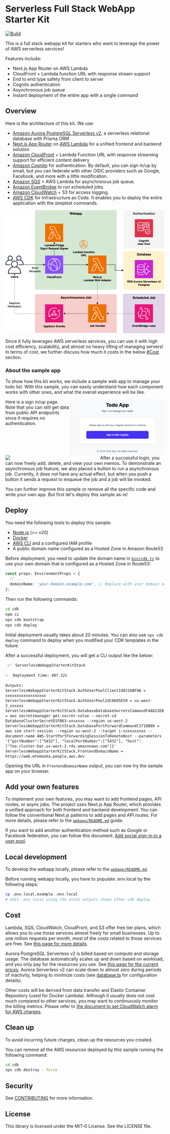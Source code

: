 # Serverless Full Stack WebApp Starter Kit
[![Build](https://github.com/aws-samples/serverless-full-stack-webapp-starter-kit/actions/workflows/build.yml/badge.svg)](https://github.com/aws-samples/serverless-full-stack-webapp-starter-kit/actions/workflows/build.yml)

This is a full stack webapp kit for starters who want to leverage the power of AWS serverless services!

Features include:

* Next.js App Router on AWS Lambda
* CloudFront + Lambda function URL with response stream support
* End to end type safety from client to server
* Cognito authentication
* Asynchronous job queue
* Instant deployment of the entire app with a single command

## Overview
Here is the architecture of this kit. We use:

* [Amazon Aurora PostgreSQL Serverless v2](https://aws.amazon.com/rds/aurora/serverless/), a serverless relational database with Prisma ORM
* [Next.js App Router](https://nextjs.org/docs/app) on [AWS Lambda](https://aws.amazon.com/lambda/) for a unified frontend and backend solution
* [Amazon CloudFront](https://aws.amazon.com/cloudfront/) + Lambda Function URL with response streaming support for efficient content delivery
* [Amazon Cognito](https://aws.amazon.com/cognito/) for authentication. By default, you can sign in/up by email, but you can federate with other OIDC providers such as Google, Facebook, and more with a little modification.
* [Amazon SQS](https://aws.amazon.com/sqs/) + AWS Lambda for asynchronous job queue.
* [Amazon EventBridge](https://aws.amazon.com/eventbridge/) to run scheduled jobs.
* [Amazon CloudWatch](https://aws.amazon.com/cloudwatch/) + S3 for access logging.
* [AWS CDK](https://aws.amazon.com/cdk/) for Infrastructure as Code. It enables you to deploy the entire application with the simplest commands.

![architecture](imgs/architecture.png)

Since it fully leverages AWS serverless services, you can use it with high cost efficiency, scalability, and almost no heavy lifting of managing servers! In terms of cost, we further discuss how much it costs in the below [#Cost](#cost) section.

### About the sample app
To show how this kit works, we include a sample web app to manage your todo list.
With this sample, you can easily understand how each component works with other ones, and what the overall experience will be like.

<img align="right" width="300" src="./imgs/signin.png">
Here is a sign in/up page. Note that you can still get data from public API endpoints since it requires no authentication.
<br clear="right"/>

<img align="left" width="300" src="./imgs/signedin.png">
After a successful login, you can now freely add, delete, and view your own memos.
To demonstrate an asynchronous job feature, we also placed a button to run a asynchronous job. Currently, it does not have any actual effect, but when you push a button it sends a request to enqueue the job and a job will be invoked.

<br clear="left"/>

You can further improve this sample or remove all the specific code and write your own app. But first let's deploy this sample as-is!

## Deploy
You need the following tools to deploy this sample:

* [Node.js](https://nodejs.org/en/download/) (>= v20)
* [Docker](https://docs.docker.com/get-docker/)
* [AWS CLI](https://docs.aws.amazon.com/cli/latest/userguide/getting-started-install.html) and a configured IAM profile
* A public domain name configured as a Hosted Zone in Amazon Route53

Before deployment, you need to update the domain name in [`bin/cdk.ts`](cdk/bin/cdk.ts) to use your own domain that is configured as a Hosted Zone in Route53:

```typescript
const props: EnvironmentProps = {
  // ...
  domainName: 'your-domain.example.com', // Replace with your domain name
};
```

Then run the following commands:

```sh
cd cdk
npm ci
npx cdk bootstrap
npx cdk deploy
```

Initial deployment usually takes about 20 minutes. You can also use `npx cdk deploy` command to deploy when you modified your CDK templates in the future.

After a successful deployment, you will get a CLI output like the below:

```
 ✅  ServerlessWebappStarterKitStack

✨  Deployment time: 407.12s

Outputs:
ServerlessWebappStarterKitStack.AuthUserPoolClientId8216BF9A = xxxxxxxxxxxxxxxxxx
ServerlessWebappStarterKitStack.AuthUserPoolIdC0605E59 = us-west-2_xxxxxx
ServerlessWebappStarterKitStack.DatabaseDatabaseSecretsCommandF4A622EB = aws secretsmanager get-secret-value --secret-id DatabaseClusterSecretD1FB63-xxxxxxx --region us-west-2
ServerlessWebappStarterKitStack.DatabasePortForwardCommandC3718B89 = aws ssm start-session --region us-west-2 --target i-xxxxxxxxxx --document-name AWS-StartPortForwardingSessionToRemoteHost --parameters '{"portNumber":["5432"], "localPortNumber":["5432"], "host": ["foo.cluster-bar.us-west-2.rds.amazonaws.com"]}'
ServerlessWebappStarterKitStack.FrontendDomainName = https://web.mtomooka.people.aws.dev
```

Opening the URL in `FrontendDomainName` output, you can now try the sample app on your browser.

## Add your own features
To implement your own features, you may want to add frontend pages, API routes, or async jobs. The project uses Next.js App Router, which provides a unified approach for both frontend and backend development. You can follow the conventional Next.js patterns to add pages and API routes. For more details, please refer to the [`webapp/README.md`](./webapp/README.md) guide.

If you want to add another authentication method such as Google or Facebook federation, you can follow this document: [Add social sign-in to a user pool](https://docs.aws.amazon.com/cognito/latest/developerguide/cognito-user-pools-configuring-federation-with-social-idp.html).

## Local development
To develop the webapp locally, please refer to the [`webapp/README.md`](./webapp/README.md).

Before running webapp locally, you have to populate .env.local by the following steps:

```sh
cp .env.local.example .env.local
# edit .env.local using the stack outputs shown after cdk deploy 
```

## Cost
Lambda, SQS, CloudWatch, CloudFront, and S3 offer free tier plans, which allows you to use those services almost freely for small businesses.
Up to one million requests per month, most of the costs related to those services are free. See [this page for more details](https://aws.amazon.com/free/).

Aurora PostgreSQL Serverless v2 is billed based on compute and storage usage. The database automatically scales up and down based on workload, and you only pay for the resources you use. See [this page for the current prices](https://aws.amazon.com/rds/aurora/pricing/). Aurora Serverless v2 can scale down to almost zero during periods of inactivity, helping to minimize costs (see [database.ts](cdk/lib/constructs/database.ts) for configuration details).

Other costs will be derived from data transfer and Elastic Container Repository (used for Docker Lambda). Although it usually does not cost much compared to other services, you may want to continuously monitor the billing metrics. Please refer to [the document to set CloudWatch alarm for AWS charges](https://docs.aws.amazon.com/AmazonCloudWatch/latest/monitoring/monitor_estimated_charges_with_cloudwatch.html).

## Clean up
To avoid incurring future charges, clean up the resources you created.

You can remove all the AWS resources deployed by this sample running the following command:

```sh
cd cdk
npx cdk destroy --force
```

## Security
See [CONTRIBUTING](CONTRIBUTING.md#security-issue-notifications) for more information.

## License
This library is licensed under the MIT-0 License. See the LICENSE file.

